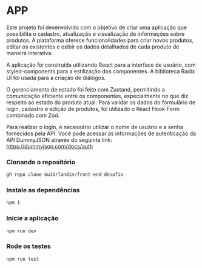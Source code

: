 # APP

Este projeto foi desenvolvido com o objetivo de criar uma aplicação que possibilita o cadastro, atualização e visualização de informações sobre produtos. A plataforma oferece funcionalidades para criar novos produtos, editar os existentes e exibir os dados detalhados de cada produto de maneira interativa.

A aplicação foi construída utilizando React para a interface de usuário, com styled-components para a estilização dos componentes. A biblioteca Radix UI foi usada para a criação de diálogos.

O gerenciamento de estado foi feito com Zustand, permitindo a comunicação eficiente entre os componentes, especialmente no que diz respeito ao estado do produto atual. Para validar os dados do formulário de login, cadastro e edição de produtos, foi utilizado o React Hook Form combinado com Zod.

Para realizar o login, é necessário utilizar o nome de usuário e a senha fornecidos pela API. Você pode acessar as informações de autenticação da API DummyJSON através do seguinte link: https://dummyjson.com/docs/auth

### Clonando o repositório

```sh
gh repo clone GuiOrlandin/front-end-desafio
```

### Instale as dependências

```sh
npm i
```

### Inicie a aplicação

```sh
npm run dev
```

### Rode os testes

```sh
npm run test
```
